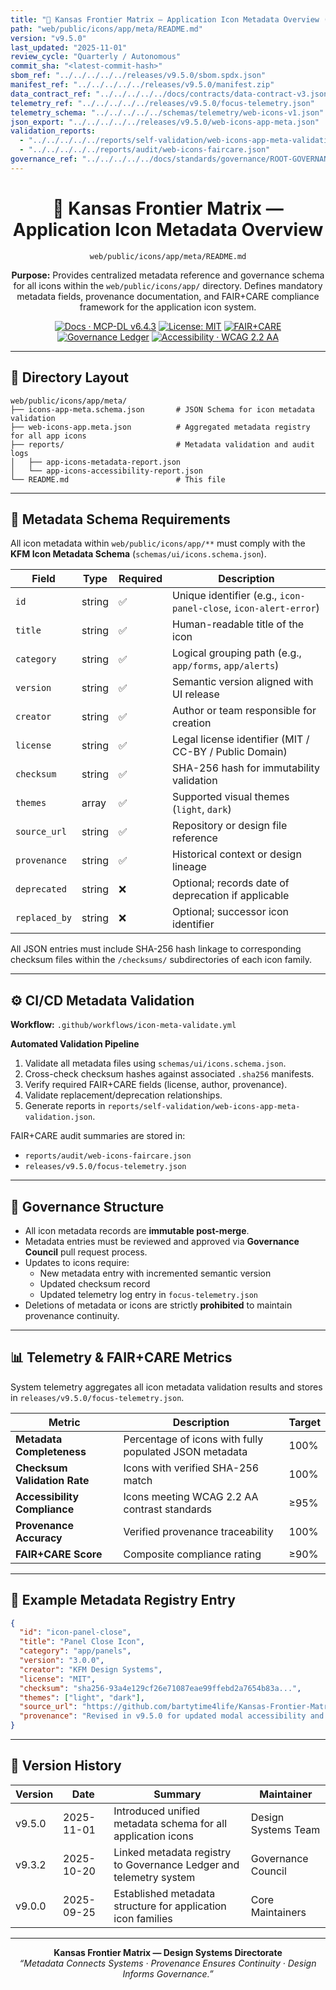 ```yaml
---
title: "🧩 Kansas Frontier Matrix — Application Icon Metadata Overview (Diamond⁹ Ω / Crown∞Ω Ultimate Certified)"
path: "web/public/icons/app/meta/README.md"
version: "v9.5.0"
last_updated: "2025-11-01"
review_cycle: "Quarterly / Autonomous"
commit_sha: "<latest-commit-hash>"
sbom_ref: "../../../../../releases/v9.5.0/sbom.spdx.json"
manifest_ref: "../../../../../releases/v9.5.0/manifest.zip"
data_contract_ref: "../../../../../docs/contracts/data-contract-v3.json"
telemetry_ref: "../../../../../releases/v9.5.0/focus-telemetry.json"
telemetry_schema: "../../../../../schemas/telemetry/web-icons-v1.json"
json_export: "../../../../../releases/v9.5.0/web-icons-app-meta.json"
validation_reports:
  - "../../../../../reports/self-validation/web-icons-app-meta-validation.json"
  - "../../../../../reports/audit/web-icons-faircare.json"
governance_ref: "../../../../../docs/standards/governance/ROOT-GOVERNANCE.md"
---
```


<div align="center">

# 🧩 Kansas Frontier Matrix — **Application Icon Metadata Overview**
`web/public/icons/app/meta/README.md`

**Purpose:** Provides centralized metadata reference and governance schema for all icons within the `web/public/icons/app/` directory. Defines mandatory metadata fields, provenance documentation, and FAIR+CARE compliance framework for the application icon system.

[![Docs · MCP-DL v6.4.3](https://img.shields.io/badge/Docs-MCP--DL%20v6.4.3-blue)](../../../../../docs/standards/markdown_rules.md)
[![License: MIT](https://img.shields.io/badge/License-MIT-green)](../../../../../LICENSE)
[![FAIR+CARE](https://img.shields.io/badge/FAIR%2BCARE-Compliant-orange)](../../../../../docs/standards/governance/ROOT-GOVERNANCE.md)
[![Governance Ledger](https://img.shields.io/badge/Governance-Ledger-Active-purple)](../../../../../docs/standards/governance/LEDGER.md)
[![Accessibility · WCAG 2.2 AA](https://img.shields.io/badge/Accessibility-WCAG%202.2%20AA-blueviolet)](https://www.w3.org/WAI/WCAG22/)

</div>

---

## 📁 Directory Layout

```
web/public/icons/app/meta/
├── icons-app-meta.schema.json       # JSON Schema for icon metadata validation
├── web-icons-app.meta.json          # Aggregated metadata registry for all app icons
├── reports/                         # Metadata validation and audit logs
│   ├── app-icons-metadata-report.json
│   └── app-icons-accessibility-report.json
└── README.md                        # This file
```

---

## 🧾 Metadata Schema Requirements

All icon metadata within `web/public/icons/app/**` must comply with the **KFM Icon Metadata Schema** (`schemas/ui/icons.schema.json`).

| Field | Type | Required | Description |
|--------|------|-----------|-------------|
| `id` | string | ✅ | Unique identifier (e.g., `icon-panel-close`, `icon-alert-error`) |
| `title` | string | ✅ | Human-readable title of the icon |
| `category` | string | ✅ | Logical grouping path (e.g., `app/forms`, `app/alerts`) |
| `version` | string | ✅ | Semantic version aligned with UI release |
| `creator` | string | ✅ | Author or team responsible for creation |
| `license` | string | ✅ | Legal license identifier (MIT / CC-BY / Public Domain) |
| `checksum` | string | ✅ | SHA-256 hash for immutability validation |
| `themes` | array | ✅ | Supported visual themes (`light`, `dark`) |
| `source_url` | string | ✅ | Repository or design file reference |
| `provenance` | string | ✅ | Historical context or design lineage |
| `deprecated` | string | ❌ | Optional; records date of deprecation if applicable |
| `replaced_by` | string | ❌ | Optional; successor icon identifier |

All JSON entries must include SHA-256 hash linkage to corresponding checksum files within the `/checksums/` subdirectories of each icon family.

---

## ⚙️ CI/CD Metadata Validation

**Workflow:** `.github/workflows/icon-meta-validate.yml`

**Automated Validation Pipeline**
1. Validate all metadata files using `schemas/ui/icons.schema.json`.  
2. Cross-check checksum hashes against associated `.sha256` manifests.  
3. Verify required FAIR+CARE fields (license, author, provenance).  
4. Validate replacement/deprecation relationships.  
5. Generate reports in `reports/self-validation/web-icons-app-meta-validation.json`.  

FAIR+CARE audit summaries are stored in:
- `reports/audit/web-icons-faircare.json`  
- `releases/v9.5.0/focus-telemetry.json`

---

## 🧠 Governance Structure

- All icon metadata records are **immutable post-merge**.  
- Metadata entries must be reviewed and approved via **Governance Council** pull request process.  
- Updates to icons require:
  - New metadata entry with incremented semantic version  
  - Updated checksum record  
  - Updated telemetry log entry in `focus-telemetry.json`  
- Deletions of metadata or icons are strictly **prohibited** to maintain provenance continuity.

---

## 📊 Telemetry & FAIR+CARE Metrics

System telemetry aggregates all icon metadata validation results and stores in `releases/v9.5.0/focus-telemetry.json`.

| Metric | Description | Target |
|--------|-------------|---------|
| **Metadata Completeness** | Percentage of icons with fully populated JSON metadata | 100% |
| **Checksum Validation Rate** | Icons with verified SHA-256 match | 100% |
| **Accessibility Compliance** | Icons meeting WCAG 2.2 AA contrast standards | ≥95% |
| **Provenance Accuracy** | Verified provenance traceability | 100% |
| **FAIR+CARE Score** | Composite compliance rating | ≥90% |

---

## 🧾 Example Metadata Registry Entry

```json
{
  "id": "icon-panel-close",
  "title": "Panel Close Icon",
  "category": "app/panels",
  "version": "3.0.0",
  "creator": "KFM Design Systems",
  "license": "MIT",
  "checksum": "sha256-93a4e129cf26e71087eae99ffebd2a7654b83a...",
  "themes": ["light", "dark"],
  "source_url": "https://github.com/bartytime4life/Kansas-Frontier-Matrix",
  "provenance": "Revised in v9.5.0 for updated modal accessibility and dark theme color token consistency."
}
```

---

## 🧾 Version History

| Version | Date | Summary | Maintainer |
|----------|------|----------|-------------|
| v9.5.0 | 2025-11-01 | Introduced unified metadata schema for all application icons | Design Systems Team |
| v9.3.2 | 2025-10-20 | Linked metadata registry to Governance Ledger and telemetry system | Governance Council |
| v9.0.0 | 2025-09-25 | Established metadata structure for application icon families | Core Maintainers |

---

<div align="center">

**Kansas Frontier Matrix — Design Systems Directorate**  
*“Metadata Connects Systems · Provenance Ensures Continuity · Design Informs Governance.”*

</div>


